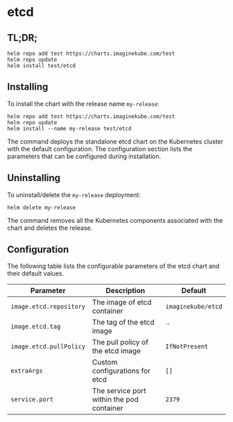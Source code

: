 # etcd

## TL;DR;

```console
helm repo add test https://charts.imaginekube.com/test
helm repo update
helm install test/etcd
```

## Installing

To install the chart with the release name `my-release`:

```console
helm repo add test https://charts.imaginekube.com/test
helm repo update
helm install --name my-release test/etcd
```

The command deploys the standalone etcd chart on the Kubernetes cluster with the default configuration. The configuration section lists the parameters that can be configured during installation.

## Uninstalling

To uninstall/delete the `my-release` deployment:

```console
helm delete my-release
```

The command removes all the Kubernetes components associated with the chart and deletes the release.

## Configuration

The following table lists the configurable parameters of the etcd chart and their default values.

Parameter | Description | Default
--- | --- | ---
`image.etcd.repository` | The image of etcd container | `imaginekube/etcd`
`image.etcd.tag` | The tag of the etcd image | ``
`image.etcd.pullPolicy` | The pull policy of the etcd image | `IfNotPresent`
`extraArgs` | Custom configurations for etcd | `[]`
`service.port` | The service port within the pod container | `2379`

